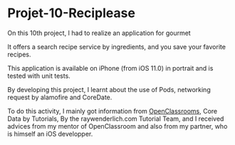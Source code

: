 # Projet-10-Reciplease

On this 10th project, I had to realize an application for gourmet

It offers a search recipe service by ingredients, and you save your favorite recipes.

This application is available on iPhone (from iOS 11.0) in portrait and is tested with unit tests.

By developing this project, I learnt about the use of Pods, networking request by alamofire and CoreDate.

To do this activity, I mainly got information from [OpenClassrooms](https://openclassrooms.com/fr/courses/4871481-faites-persister-vos-donnees-dans-votre-application-ios), Core Data by Tutorials, By the raywenderlich.com Tutorial Team, and I received advices from my mentor of OpenClassroom and also from my partner, who is himself an iOS developper.

